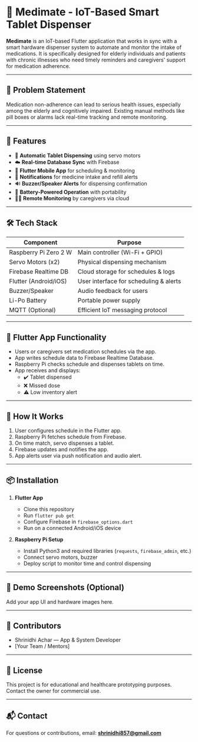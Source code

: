 # 💊 Medimate - IoT-Based Smart Tablet Dispenser

**Medimate** is an IoT-based Flutter application that works in sync with a smart hardware dispenser system to automate and monitor the intake of medications. It is specifically designed for elderly individuals and patients with chronic illnesses who need timely reminders and caregivers' support for medication adherence.

---

## 🧠 Problem Statement

Medication non-adherence can lead to serious health issues, especially among the elderly and cognitively impaired. Existing manual methods like pill boxes or alarms lack real-time tracking and remote monitoring.

---

## 🚀 Features

- 🔄 **Automatic Tablet Dispensing** using servo motors
- ☁️ **Real-time Database Sync** with Firebase
- 📱 **Flutter Mobile App** for scheduling & monitoring
- 🔔 **Notifications** for medicine intake and refill alerts
- 🔊 **Buzzer/Speaker Alerts** for dispensing confirmation
- 🔋 **Battery-Powered Operation** with portability
- 👨‍⚕️ **Remote Monitoring** by caregivers via cloud

---

## 🛠️ Tech Stack

| Component            | Purpose                                    |
|----------------------|--------------------------------------------|
| Raspberry Pi Zero 2 W | Main controller (Wi-Fi + GPIO)             |
| Servo Motors (x2)     | Physical dispensing mechanism              |
| Firebase Realtime DB  | Cloud storage for schedules & logs         |
| Flutter (Android/iOS) | User interface for scheduling & alerts     |
| Buzzer/Speaker        | Audio feedback for users                   |
| Li-Po Battery         | Portable power supply                      |
| MQTT (Optional)       | Efficient IoT messaging protocol           |

---

## 📱 Flutter App Functionality

- Users or caregivers set medication schedules via the app.
- App writes schedule data to Firebase Realtime Database.
- Raspberry Pi checks schedule and dispenses tablets on time.
- App receives and displays:
    - ✔️ Tablet dispensed
    - ❌ Missed dose
    - ⚠️ Low inventory alert

---

## 🔗 How It Works

1. User configures schedule in the Flutter app.
2. Raspberry Pi fetches schedule from Firebase.
3. On time match, servo dispenses a tablet.
4. Firebase updates and notifies the app.
5. App alerts user via push notification and audio alert.

---

## 📦 Installation

1. **Flutter App**
    - Clone this repository
    - Run `flutter pub get`
    - Configure Firebase in `firebase_options.dart`
    - Run on a connected Android/iOS device

2. **Raspberry Pi Setup**
    - Install Python3 and required libraries (`requests`, `firebase_admin`, etc.)
    - Connect servo motors, buzzer
    - Deploy script to monitor time and control dispensing

---

## 📸 Demo Screenshots (Optional)

Add your app UI and hardware images here.

---

## 🤝 Contributors

- Shrinidhi Achar — App & System Developer
- [Your Team / Mentors]

---

## 📃 License

This project is for educational and healthcare prototyping purposes. Contact the owner for commercial use.

---

## 📬 Contact

For questions or contributions, email: **shrinidhi857@gmail.com**
